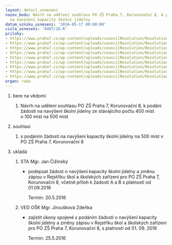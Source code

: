 ```yaml
---
layout: detail_usneseni
nazev_bodu: Návrh na udělení souhlasu PO ZŠ Praha 7, Korunovační 8, k podání žádosti
  na navýšení kapacity školní jídelny
datum_vzniku_usneseni: '2016-05-17 00:00:00'
cislo_usneseni: '0497/16-R'
prilohy:
- https://www.praha7.cz/wp-content/uploads/councilResolution/Resolutions/27965/export/c1DuvodovazpravanavysenikapacitySJ~60415.doc
- https://www.praha7.cz/wp-content/uploads/councilResolution/Resolutions/27965/export/c2hlavniformularkapacitaSJ~60414.doc
- https://www.praha7.cz/wp-content/uploads/councilResolution/Resolutions/27965/export/c3ASJ~60413.doc
- https://www.praha7.cz/wp-content/uploads/councilResolution/Resolutions/27965/export/c4BSJ~60412.doc
- https://www.praha7.cz/wp-content/uploads/councilResolution/Resolutions/27965/export/c5dopisnaMHMPnavysenikapacitySJ~60411.doc
- https://www.praha7.cz/wp-content/uploads/councilResolution/Resolutions/27965/export/c6Posudek_GamaHolding_ZS_Korunovacni~60410.pdf
- https://www.praha7.cz/wp-content/uploads/councilResolution/Resolutions/27965/export/c7Stanovisko_hygiena_ZS_Korunovacni~60409.pdf
- https://www.praha7.cz/wp-content/uploads/councilResolution/Resolutions/27965/export/c6zadost_kapacita_2016_sj~60408.doc
- https://www.praha7.cz/wp-content/uploads/councilResolution/Resolutions/27965/export/export~298697.pdf
organ: rada
---
```

<ol class="urzList_view" id="urzList">
<li class="urzClass1" id=""><span name="1">bere na vědomí</span> 
<ol class="urzOlClass">
<li class="urzClass2" style="TEXT-ALIGN: left" id=""><span><p>Návrh na udělení souhlasu PO ZŠ Praha 7, Korunovační 8, k podání žádosti na navýšení školní jídelny ze stávajícího počtu 400 míst o&nbsp;100 míst na&nbsp;500 míst</p></span></li></ol></li>
<li class="urzClass1" id=""><span name="26">souhlasí</span> 
<ol class="urzOlClass">
<li class="urzClass2" style="TEXT-ALIGN: left" id=""><span><p>s podáním žádosti na navýšení kapacity školní jídelny na 500 míst v PO ZŠ Praha 7, Korunovační 8</p></span></li></ol></li><li class="urzClass1" id="urzUkoly"><span name="1">ukládá</span><ol class="urzOlClass"><li class="urzClass2"><span><p>STA Mgr. Jan Čižinský</p></span><ul class="urzUlClass"><li class="urzClass3"><span><p>podepsat žádost o navýšení kapacity školní jídelny a změnu zápisu v Rejstříku škol a školských zařízení pro PO ZŠ Praha 7, Korunovační 8, včetně příloh k žádosti A a B s platností od 01.09.2016</p></span><span class="urzUkolTermin">  Termín:&nbsp;20.5.2016</span></li></ul></li><li class="urzClass2"><span><p>VED OŠK Mgr. Jiroušková Zdeňka</p></span><ul class="urzUlClass"><li class="urzClass3"><span><p>zajistit úkony spojené s podáním žádosti o navýšení kapacity školní jídelny a změny zápisu v Rejstříku škol a školských zařízení pro PO ZŠ Praha 7, Korunovační 8, s platností od 01. 09. 2016</p></span><span class="urzUkolTermin">  Termín:&nbsp;25.5.2016</span></li></ul></li></ol></li>
</ol>